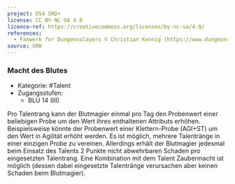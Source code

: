 ```yaml
---
project: DS4 SRD+
license: CC BY-NC-SA 4.0
licence-ref: https://creativecommons.org/licenses/by-nc-sa/4.0/
references: 
  - Fanwerk for Dungeonslayers © Christian Kennig (https://www.dungeonslayers.net/)
source: GRW
---
```


### Macht des Blutes

- Kategorie: #Talent
- Zugangsstufen:
  - BLU 14 (III)

Pro Talentrang kann der Blutmagier einmal pro Tag den Probenwert einer beliebigen Probe um den Wert ihres enthaltenen Attributs erhöhen. Beispielsweise könnte der Probenwert einer Klettern-Probe (AGI+ST) um den Wert in Agilität erhöht werden. Es ist möglich, mehrere Talentränge in einer einzigen Probe zu vereinen. Allerdings erhält der Blutmagier jedesmal beim Einsatz des Talents 2 Punkte nicht abwehrbaren Schaden pro eingesetzten Talentrang. Eine Kombination mit dem Talent Zaubermacht ist möglich (dessen dabei eingesetzte Talentränge verursachen aber keinen Schaden beim Blutmagier).

